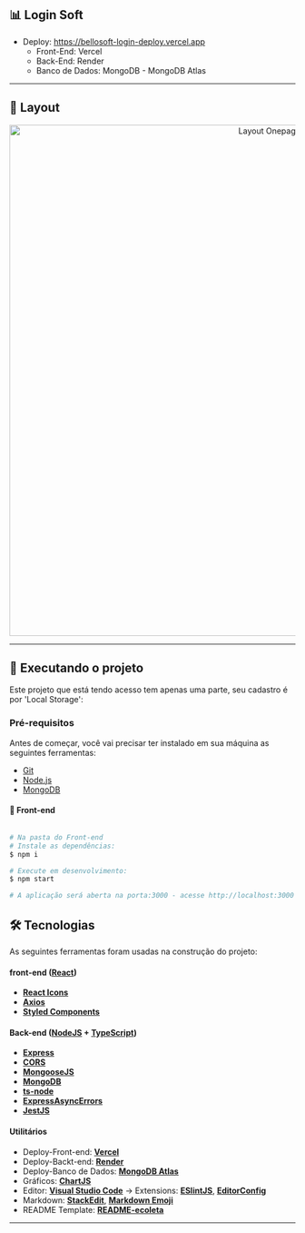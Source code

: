 ## 📊 Login Soft

- Deploy: https://bellosoft-login-deploy.vercel.app 
   - Front-End: Vercel
   - Back-End: Render
   - Banco de Dados: MongoDB - MongoDB Atlas

---

## 🎨 Layout

<p align="center">
  <img src="https://uploaddeimagens.com.br/images/004/804/389/full/image_2024-06-25_065515266.png?1719309316" alt="Layout Onepage" width="900px">
</p>

---

## 🚀 Executando o projeto

Este projeto que está tendo acesso tem apenas uma parte, seu cadastro é por 'Local Storage':

### Pré-requisitos

Antes de começar, você vai precisar ter instalado em sua máquina as seguintes ferramentas:
- [Git](https://git-scm.com)
- [Node.js](https://nodejs.org/en/)
- [MongoDB](https://www.mongodb.com/)

#### 🧭 Front-end

```bash

# Na pasta do Front-end
# Instale as dependências:
$ npm i

# Execute em desenvolvimento:
$ npm start

# A aplicação será aberta na porta:3000 - acesse http://localhost:3000

```

## 🛠 Tecnologias

As seguintes ferramentas foram usadas na construção do projeto:

#### **front-end** ([React](https://reactjs.org/))

-   **[React Icons](https://react-icons.github.io/react-icons/)**
-   **[Axios](https://github.com/axios/axios)**
-   **[Styled Components](https://styled-components.com/)**

#### [](https://github.com/igortamuz/FullStack---Data-Graph/tree/main/Backend%20-%20Cotabox)**Back-end**  ([NodeJS](https://nodejs.org/en/)  +  [TypeScript](https://www.typescriptlang.org/))

-   **[Express](https://expressjs.com/)**
-   **[CORS](https://expressjs.com/en/resources/middleware/cors.html)**
-   **[MongooseJS](https://mongoosejs.com/)**
-   **[MongoDB](https://www.mongodb.com/)**
-   **[ts-node](https://github.com/TypeStrong/ts-node)**
-   **[ExpressAsyncErrors](https://www.npmjs.com/package/express-async-errors)**
-   **[JestJS](https://jestjs.io/)**


#### [](https://github.com/igortamuz/FullStack---Data-Graph)**Utilitários**


-   Deploy-Front-end:  **[Vercel](https://vercel.com)**
-   Deploy-Backt-end:  **[Render](https://render.com)**
-   Deploy-Banco de Dados:  **[MongoDB Atlas](https://www.mongodb.com)**
-   Gráficos:  **[ChartJS](https://www.chartjs.org/)**
-   Editor:  **[Visual Studio Code](https://code.visualstudio.com/)**  → Extensions:  **[ESlintJS](https://marketplace.visualstudio.com/items?itemName=dbaeumer.vscode-eslint)**, **[EditorConfig](https://marketplace.visualstudio.com/items?itemName=EditorConfig.EditorConfig)**
-   Markdown:  **[StackEdit](https://stackedit.io/)**,  **[Markdown Emoji](https://gist.github.com/rxaviers/7360908)**
-   README Template:  **[README-ecoleta](https://github.com/tgmarinho/README-ecoleta/blob/master/README.md)**

---
